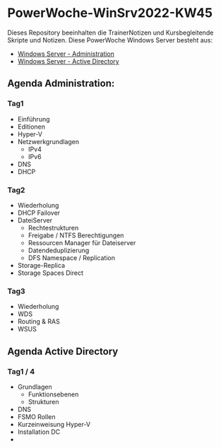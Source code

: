 # PowerWoche-WinSrv2022-KW45
Dieses Repository beeinhalten die TrainerNotizen und Kursbegleitende Skripte und Notizen. Diese PowerWoche Windows Server besteht aus:

- [Windows Server - Administration](https://ppedv.de/Schulung/Kurse/WindowsServer2019_Container_Administration_NanoServer_Seminar_Training.aspx)
- [Windows Server - Active Directory](https://ppedv.de/schulung/kurse/Windows-8-Schulung-Kurs-Seminar-Training-Server-ActiveDirectory-FSMO-GPO-2012.aspx)

## Agenda Administration:
### Tag1
- Einführung
- Editionen
- Hyper-V
- Netzwerkgrundlagen
  - IPv4
  - IPv6
- DNS
- DHCP

### Tag2
- Wiederholung
- DHCP Failover
- DateiServer
  - Rechtestrukturen
  - Freigabe / NTFS Berechtigungen
  - Ressourcen Manager für Dateiserver
  - Datendeduplizierung
  - DFS Namespace / Replication
- Storage-Replica
- Storage Spaces Direct
  
### Tag3
- Wiederholung
- WDS
- Routing & RAS
- WSUS

## Agenda Active Directory
### Tag1 / 4
- Grundlagen
  - Funktionsebenen
  - Strukturen
- DNS
- FSMO Rollen
- Kurzeinweisung Hyper-V
- Installation DC
- 